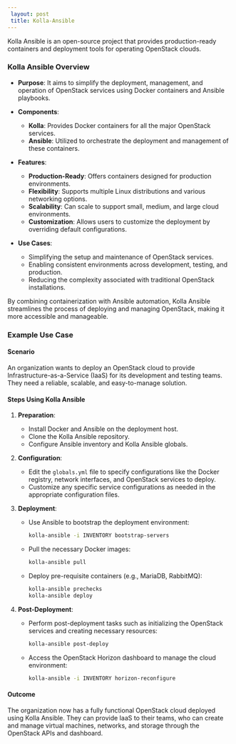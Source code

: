 ```yaml
---
 layout: post
 title: Kolla-Ansible
---
```


Kolla Ansible is an open-source project that provides production-ready containers and deployment tools for operating OpenStack clouds.

### Kolla Ansible Overview

- **Purpose**: It aims to simplify the deployment, management, and operation of OpenStack services using Docker 
    containers and Ansible playbooks.
  
- **Components**:
  - **Kolla**: Provides Docker containers for all the major OpenStack services.
  - **Ansible**: Utilized to orchestrate the deployment and management of these containers.

- **Features**:
  - **Production-Ready**: Offers containers designed for production environments.
  - **Flexibility**: Supports multiple Linux distributions and various networking options.
  - **Scalability**: Can scale to support small, medium, and large cloud environments.
  - **Customization**: Allows users to customize the deployment by overriding default configurations.

- **Use Cases**:
  - Simplifying the setup and maintenance of OpenStack services.
  - Enabling consistent environments across development, testing, and production.
  - Reducing the complexity associated with traditional OpenStack installations.

By combining containerization with Ansible automation, Kolla Ansible streamlines the process of deploying and managing OpenStack, making it more accessible and manageable.


### Example Use Case

#### Scenario

An organization wants to deploy an OpenStack cloud to provide Infrastructure-as-a-Service (IaaS) for its development and testing teams. They need a reliable, scalable, and easy-to-manage solution.

#### Steps Using Kolla Ansible

1. **Preparation**:
   - Install Docker and Ansible on the deployment host.
   - Clone the Kolla Ansible repository.
   - Configure Ansible inventory and Kolla Ansible globals.

2. **Configuration**:
   - Edit the `globals.yml` file to specify configurations like the Docker registry, network interfaces, and OpenStack services to deploy.
   - Customize any specific service configurations as needed in the appropriate configuration files.

3. **Deployment**:
   - Use Ansible to bootstrap the deployment environment:
     ```sh
     kolla-ansible -i INVENTORY bootstrap-servers
     ```
   - Pull the necessary Docker images:
     ```sh
     kolla-ansible pull
     ```
   - Deploy pre-requisite containers (e.g., MariaDB, RabbitMQ):
     ```sh
     kolla-ansible prechecks
     kolla-ansible deploy
     ```

4. **Post-Deployment**:
   - Perform post-deployment tasks such as initializing the OpenStack services and creating necessary resources:
     ```sh
     kolla-ansible post-deploy
     ```
   - Access the OpenStack Horizon dashboard to manage the cloud environment:
     ```sh
     kolla-ansible -i INVENTORY horizon-reconfigure
     ```

#### Outcome

The organization now has a fully functional OpenStack cloud deployed using Kolla Ansible. They can provide IaaS to their teams, who can create and manage virtual machines, networks, and storage through the OpenStack APIs and dashboard.
